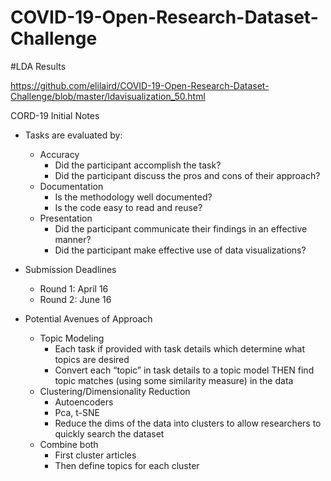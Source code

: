 # COVID-19-Open-Research-Dataset-Challenge



#LDA Results

https://github.com/elilaird/COVID-19-Open-Research-Dataset-Challenge/blob/master/ldavisualization_50.html

CORD-19 Initial Notes


* Tasks are evaluated by:
    * Accuracy
        * Did the participant accomplish the task?
        * Did the participant discuss the pros and cons of their approach?
    * Documentation
        * Is the methodology well documented?
        * Is the code easy to read and reuse?
    * Presentation
        * Did the participant communicate their findings in an effective manner?
        * Did the participant make effective use of data visualizations?

* Submission Deadlines
    * Round 1: April 16
    * Round 2: June 16


* Potential Avenues of Approach 
    * Topic Modeling
        * Each task if provided with task details which determine what topics are desired 
        * Convert each “topic” in task details to a topic model THEN find topic matches (using some similarity measure) in the data
    * Clustering/Dimensionality Reduction
        * Autoencoders
        * Pca, t-SNE
        * Reduce the dims of the data into clusters to allow researchers to quickly search the dataset
    * Combine both
        * First cluster articles 
        * Then define topics for each cluster
